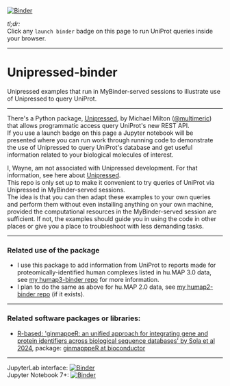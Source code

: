 [![Binder](https://mybinder.org/badge_logo.svg)](https://mybinder.org/v2/gh/fomightez/Unipressed-binder/main?urlpath=%2Flab%2Ftree%2FUnipressed_examples_running_via_MyBinder.ipynb)

*tl;dr:*  
Click any `launch binder` badge on this page to run UniProt queries inside your browser.

------


# Unipressed-binder
Unipressed examples that run in MyBinder-served sessions to illustrate use of Unipressed to query UniProt.

-----------------------

There's a Python package, [Unipressed](https://multimeric.github.io/Unipressed/), by Michael Milton ([@multimeric](https://twitter.com/multimeric)) that allows programmatic access query UniProt's new REST API.   
If you use a launch badge on this page a Jupyter notebook will be presented where you can run work through running code to demonstrate the use of Unipressed to query UniProt's database and get useful information related to your biological molecules of interest.

I, Wayne, am not associated with Unipressed development. For that information, see here about [Unipressed](https://multimeric.github.io/Unipressed/).    
This repo is only set up to make it convenient to try queries of UniProt via Unipressed in MyBinder-served sessions.  
The idea is that you can then adapt these examples to your own queries and perform them without even installing anything on your own machine, provided the computational resources in the MyBinder-served session are sufficient. If not, the examples should guide you in using the code in other places or give you a place to troubleshoot with less demanding tasks.

------


### Related use of the package

- I use this package to add information from UniProt to reports made for proteomically-identified human complexes listed in hu.MAP 3.0 data, see [my humap3-binder repo](https://github.com/fomightez/humap3-binder) for more information. 
- I plan to do the same as above for hu.MAP 2.0 data, see [my humap2-binder repo](https://github.com/fomightez/humap2-binder) (if it exists).

-----

### Related software packages or libraries:

- [R-based: 'ginmappeR: an unified approach for integrating gene and protein identifiers across biological sequence databases' by Sola et al 2024](https://academic.oup.com/bioinformaticsadvances/article/4/1/vbae129/7745345?login=false), package: [ginmapppeR at bioconductor](https://bioconductor.org/packages/release/bioc/html/ginmappeR.html)

------

JupyterLab interface: [![Binder](https://mybinder.org/badge_logo.svg)](https://mybinder.org/v2/gh/fomightez/Unipressed-binder/main?urlpath=%2Flab%2Ftree%2FUnipressed_examples_running_via_MyBinder.ipynb)  
Jupyter Notebook 7+:  [![Binder](https://mybinder.org/badge_logo.svg)](https://mybinder.org/v2/gh/fomightez/Unipressed-binder/main?urlpath=%2Ftree%2FUnipressed_examples_running_via_MyBinder.ipynb)

